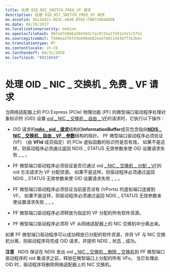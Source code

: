 ```yaml
---
title: 处理 OID_NIC_SWITCH_FREE_VF 请求
description: 处理 OID_NIC_SWITCH_FREE_VF 请求
ms.assetid: 56134421-6D3C-4A40-B7EE-FDB729D46DEB
ms.date: 04/20/2017
ms.localizationpriority: medium
ms.openlocfilehash: 00fad7e066a50439dc7ac0f2be2f501a7e7c57b1
ms.sourcegitcommit: f500ea2fbfd3e849eb82ee67d011443bff3e2b4c
ms.translationtype: MT
ms.contentlocale: zh-CN
ms.lasthandoff: 08/31/2020
ms.locfileid: "89218410"
---
```

# <a name="handling-oid_nic_switch_free_vf-requests"></a>处理 OID \_ NIC \_ 交换机 \_ 免费 \_ VF 请求


当网络适配器上的 PCI Express (PCIe) 物理功能 (PF) 的微型端口驱动程序处理对象标识符 (OID) 设置 [oid \_ NIC \_ 交换机 \_ 自由 \_ VF](./oid-nic-switch-free-vf.md)的请求时，它执行以下操作：

-   OID 请求的[**ndis \_ oid \_ 请求**](/windows-hardware/drivers/ddi/ndis/ns-ndis-_ndis_oid_request)结构的**InformationBuffer**成员包含指向[**NDIS \_ NIC \_ 交换机 \_ 自由 \_ VF \_ 参数**](/windows-hardware/drivers/ddi/ntddndis/ns-ntddndis-_ndis_nic_switch_free_vf_parameters)结构的指针。 PF 微型端口驱动程序必须验证 (VF) （由 **VFId** 成员指定）的 PCIe 虚拟函数的标识符是否有效。 如果不是这样，则驱动程序必须通过返回 NDIS \_ STATUS 无效参数来使 OID 设置请求失败 \_ \_ 。

-   PF 微型端口驱动程序必须验证是否已通过 oid [ \_ NIC \_ 交换机 \_ 分配 \_ VF](./oid-nic-switch-allocate-vf.md)的 oid 方法请求为 VF 分配资源。 如果不是这样，则驱动程序必须通过返回 NDIS \_ STATUS 无效参数来使 OID 设置请求失败 \_ \_ 。

-   PF 微型端口驱动程序必须验证当前是否没有 (VPorts) 的虚拟端口连接到 VF。 如果不是这样，则驱动程序必须通过返回 NDIS \_ STATUS 无效参数来使设置请求失败 \_ \_ 。

-   PF 微型端口驱动程序必须释放为指定的 VF 分配的所有软件资源。

-   PF 微型端口驱动程序必须将 VF 从网络适配器上的 NIC 交换机中分离出来。

如果 PF 微型端口驱动程序可以成功释放已分配的软件资源，并将 VF 与 NIC 交换机分离，则驱动程序将完成 OID 请求，并提供 NDIS \_ 状态 \_ 成功。

**注意**   NDIS 保证在 NDIS 发出 oid [ \_ NIC \_ 交换机 \_ 删除 \_ 交换机](./oid-nic-switch-delete-switch.md)到 PF 微型端口驱动程序的 oid 集请求之前，释放在微型端口上分配的所有 VFs。 当它处理此 OID 时，驱动程序将删除网络适配器上的 NIC 交换机。

 

 

